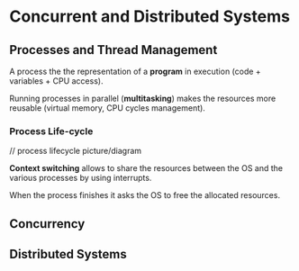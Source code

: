 # Concurrent and Distributed Systems

## Processes and Thread Management
A process the the representation of a **program** in execution (code + variables + CPU access).

Running processes in parallel (**multitasking**) makes the resources more reusable (virtual memory, CPU cycles management).

### Process Life-cycle

// process lifecycle picture/diagram

**Context switching** allows to share the resources between the OS and the various processes by using interrupts.

When the process finishes it asks the OS to free the allocated resources.

## Concurrency


## Distributed Systems

